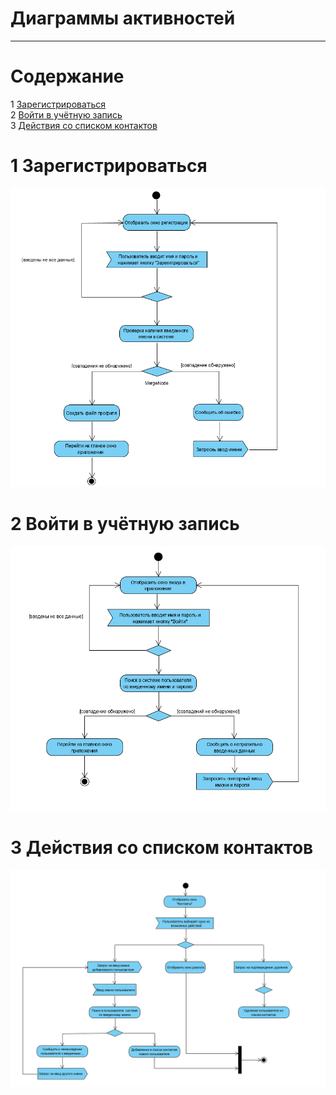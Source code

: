# Диаграммы активностей
---

# Содержание
1 [Зарегистрироваться](#reg)    
2 [Войти в учётную запись](#login)    
3 [Действия со списком контактов](#contacts)  

<a name="reg"/>

# 1 Зарегистрироваться
![Зарегистрироваться](../../../Images/System%20Design/Registration_act.PNG)

<a name="login"/>

# 2 Войти в учётную запись
![Войти в учётную записть](../../../Images/System%20Design/Login_act.PNG)

<a name="contacts"/>

# 3 Действия со списком контактов
![Действия со списком контактов](../../../Images/System%20Design/Contacts_act.PNG)